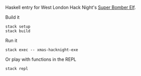 Haskell entry for West London Hack Night's [Super Bomber Elf](https://github.com/krisajenkins/SuperBomberElf).

Build it
```
stack setup
stack build
```

Run it
```
stack exec -- xmas-hacknight-exe
```

Or play with functions in the REPL
```
stack repl
```
